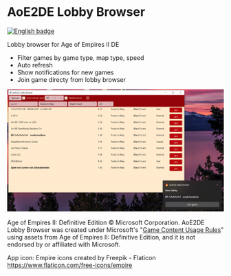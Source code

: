 # AoE2DE Lobby Browser

<a href='https://www.microsoft.com/en-us/p/aoe2de-lobby-browser/9NTQFS6RCXL8?cid=badgegithub'>
<img width='240' height='96'  src='https://getbadgecdn.azureedge.net/images/English_S.png' 
alt='English badge'/></a>

Lobby browser for Age of Empires II DE
- Filter games by game type, map type, speed
- Auto refresh
- Show notifications for new games
- Join game directy from lobby browser

![alt text](https://github.com/tmk907/AoE2DELobbyBrowser/blob/master/files/screenshots/browser-with-notification.png "Browser")


Age of Empires II: Definitive Edition © Microsoft Corporation. AoE2DE Lobby Browser was created under Microsoft's &quot;[Game Content Usage Rules](https://www.xbox.com/en-US/developers/rules)&quot; using assets from Age of Empires II: Definitive Edition, and it is not endorsed by or affiliated with Microsoft.

App icon: Empire icons created by Freepik - Flaticon https://www.flaticon.com/free-icons/empire
